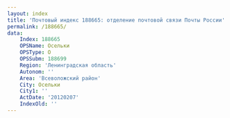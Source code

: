 ```yaml
---
layout: index
title: 'Почтовый индекс 188665: отделение почтовой связи Почты России'
permalink: /188665/
data:
    Index: 188665
    OPSName: Осельки
    OPSType: О
    OPSSubm: 188699
    Region: 'Ленинградская область'
    Autonom: ''
    Area: 'Всеволожский район'
    City: Осельки
    City1: ''
    ActDate: '20120207'
    IndexOld: ''
---
```

